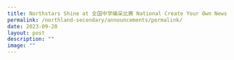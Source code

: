 ```yaml
---
title: Northstars Shine at 全国中学编采比赛 National Create Your Own Newspaper Competition
permalink: /northland-secondary/announcements/permalink/
date: 2023-09-28
layout: post
description: ""
image: ""
---
```

